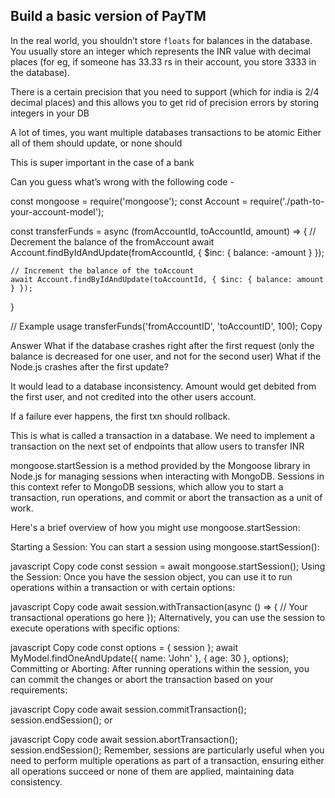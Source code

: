 
## Build a basic version of PayTM


In the real world, you shouldn’t store `floats` for balances in the database.
You usually store an integer which represents the INR value with 
decimal places (for eg, if someone has 33.33 rs in their account, 
you store 3333 in the database).


There is a certain precision that you need to support (which for india is
2/4 decimal places) and this allows you to get rid of precision
errors by storing integers in your DB



A lot of times, you want multiple databases transactions to be atomic
Either all of them should update, or none should
 
This is super important in the case of a bank
 
Can you guess what’s wrong with the following code - 
 
const mongoose = require('mongoose');
const Account = require('./path-to-your-account-model');

const transferFunds = async (fromAccountId, toAccountId, amount) => {
    // Decrement the balance of the fromAccount
	  await Account.findByIdAndUpdate(fromAccountId, { $inc: { balance: -amount } });

    // Increment the balance of the toAccount
    await Account.findByIdAndUpdate(toAccountId, { $inc: { balance: amount } });
}

// Example usage
transferFunds('fromAccountID', 'toAccountID', 100);
Copy
 
Answer
What if the database crashes right after the first request (only the balance is decreased for one user, and not for the second user)
What if the Node.js crashes after the first update?

It would lead to a database inconsistency. Amount would get debited from the first user, and not credited into the other users account.

If a failure ever happens, the first txn should rollback.

This is what is called a transaction in a database. We need to implement a transaction on the next set of endpoints that allow users to transfer INR




mongoose.startSession is a method provided by the Mongoose library in Node.js for managing sessions when interacting with MongoDB. Sessions in this context refer to MongoDB sessions, which allow you to start a transaction, run operations, and commit or abort the transaction as a unit of work.

Here's a brief overview of how you might use mongoose.startSession:

Starting a Session:
You can start a session using mongoose.startSession():

javascript
Copy code
const session = await mongoose.startSession();
Using the Session:
Once you have the session object, you can use it to run operations within a transaction or with certain options:

javascript
Copy code
await session.withTransaction(async () => {
  // Your transactional operations go here
});
Alternatively, you can use the session to execute operations with specific options:

javascript
Copy code
const options = { session };
await MyModel.findOneAndUpdate({ name: 'John' }, { age: 30 }, options);
Committing or Aborting:
After running operations within the session, you can commit the changes or abort the transaction based on your requirements:

javascript
Copy code
await session.commitTransaction();
session.endSession();
or

javascript
Copy code
await session.abortTransaction();
session.endSession();
Remember, sessions are particularly useful when you need to perform multiple operations as part of a transaction, ensuring either all operations succeed or none of them are applied, maintaining data consistency.